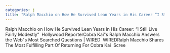 ```yaml
---
categories: j
title: "Ralph Macchio on How He Survived Lean Years in His Career “I Still Live Fairly Modestly”  Hollywood Reporter"
---
```

Ralph Macchio on How He Survived Lean Years in His Career: “I Still Live Fairly Modestly”&nbsp;&nbsp;Hollywood ReporterCobra Kai"s Ralph Macchio Answers the Web"s Most Searched Questions | WIRED&nbsp;&nbsp;WIREDRalph Macchio Shares The Most Fulfilling Part Of Returning For Cobra Kai&nbsp;&nbsp;Scree